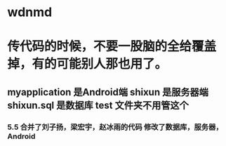 # wdnmd
# 传代码的时候，不要一股脑的全给覆盖掉，有的可能别人那也用了。
## myapplication  是Android端   shixun   是服务器端   shixun.sql 是数据库     test 文件夹不用管这个

###  5.5  合并了刘子扬，梁宏宇，赵冰雨的代码  修改了数据库，服务器，Android
